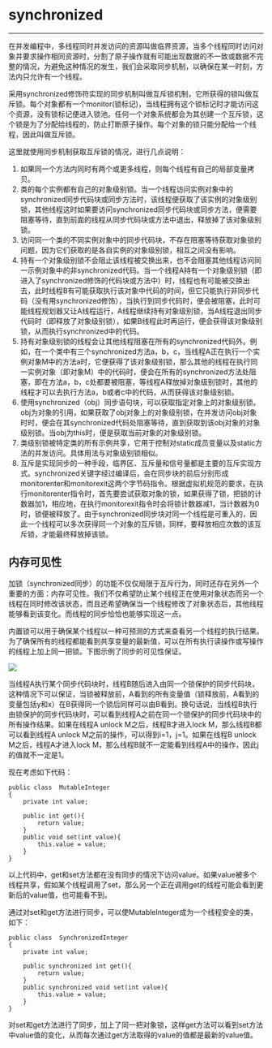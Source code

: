 # synchronized
---

在并发编程中，多线程同时并发访问的资源叫做临界资源，当多个线程同时访问对象并要求操作相同资源时，分割了原子操作就有可能出现数据的不一致或数据不完整的情况，为避免这种情况的发生，我们会采取同步机制，以确保在某一时刻，方法内只允许有一个线程。

采用synchronized修饰符实现的同步机制叫做互斥锁机制，它所获得的锁叫做互斥锁。每个对象都有一个monitor(锁标记)，当线程拥有这个锁标记时才能访问这个资源，没有锁标记便进入锁池。任何一个对象系统都会为其创建一个互斥锁，这个锁是为了分配给线程的，防止打断原子操作。每个对象的锁只能分配给一个线程，因此叫做互斥锁。

这里就使用同步机制获取互斥锁的情况，进行几点说明：

1. 如果同一个方法内同时有两个或更多线程，则每个线程有自己的局部变量拷贝。
2. 类的每个实例都有自己的对象级别锁。当一个线程访问实例对象中的synchronized同步代码块或同步方法时，该线程便获取了该实例的对象级别锁，其他线程这时如果要访问synchronized同步代码块或同步方法，便需要阻塞等待，直到前面的线程从同步代码块或方法中退出，释放掉了该对象级别锁。
3. 访问同一个类的不同实例对象中的同步代码块，不存在阻塞等待获取对象锁的问题，因为它们获取的是各自实例的对象级别锁，相互之间没有影响。
4. 持有一个对象级别锁不会阻止该线程被交换出来，也不会阻塞其他线程访问同一示例对象中的非synchronized代码。当一个线程A持有一个对象级别锁（即进入了synchronized修饰的代码块或方法中）时，线程也有可能被交换出去，此时线程B有可能获取执行该对象中代码的时间，但它只能执行非同步代码（没有用synchronized修饰），当执行到同步代码时，便会被阻塞，此时可能线程规划器又让A线程运行，A线程继续持有对象级别锁，当A线程退出同步代码时（即释放了对象级别锁），如果B线程此时再运行，便会获得该对象级别锁，从而执行synchronized中的代码。
5. 持有对象级别锁的线程会让其他线程阻塞在所有的synchronized代码外。例如，在一个类中有三个synchronized方法a，b，c，当线程A正在执行一个实例对象M中的方法a时，它便获得了该对象级别锁，那么其他的线程在执行同一实例对象（即对象M）中的代码时，便会在所有的synchronized方法处阻塞，即在方法a，b，c处都要被阻塞，等线程A释放掉对象级别锁时，其他的线程才可以去执行方法a，b或者c中的代码，从而获得该对象级别锁。
6. 使用synchronized（obj）同步语句块，可以获取指定对象上的对象级别锁。obj为对象的引用，如果获取了obj对象上的对象级别锁，在并发访问obj对象时时，便会在其synchronized代码处阻塞等待，直到获取到该obj对象的对象级别锁。当obj为this时，便是获取当前对象的对象级别锁。
7. 类级别锁被特定类的所有示例共享，它用于控制对static成员变量以及static方法的并发访问。具体用法与对象级别锁相似。
8. 互斥是实现同步的一种手段，临界区、互斥量和信号量都是主要的互斥实现方式。synchronized关键字经过编译后，会在同步块的前后分别形成monitorenter和monitorexit这两个字节码指令。根据虚拟机规范的要求，在执行monitorenter指令时，首先要尝试获取对象的锁，如果获得了锁，把锁的计数器加1，相应地，在执行monitorexit指令时会将锁计数器减1，当计数器为0时，锁便被释放了。由于synchronized同步块对同一个线程是可重入的，因此一个线程可以多次获得同一个对象的互斥锁，同样，要释放相应次数的该互斥锁，才能最终释放掉该锁。

## 内存可见性

加锁（synchronized同步）的功能不仅仅局限于互斥行为，同时还存在另外一个重要的方面：内存可见性。我们不仅希望防止某个线程正在使用对象状态而另一个线程在同时修改该状态，而且还希望确保当一个线程修改了对象状态后，其他线程能够看到该变化。而线程的同步恰恰也能够实现这一点。

内置锁可以用于确保某个线程以一种可预测的方式来查看另一个线程的执行结果。为了确保所有的线程都能看到共享变量的最新值，可以在所有执行读操作或写操作的线程上加上同一把锁。下图示例了同步的可见性保证。

![](http://img.blog.csdn.net/20131212211029125)

当线程A执行某个同步代码块时，线程B随后进入由同一个锁保护的同步代码块，这种情况下可以保证，当锁被释放前，A看到的所有变量值（锁释放前，A看到的变量包括y和x）在B获得同一个锁后同样可以由B看到。换句话说，当线程B执行由锁保护的同步代码块时，可以看到线程A之前在同一个锁保护的同步代码块中的所有操作结果。如果在线程A unlock M之后，线程B才进入lock M，那么线程B都可以看到线程A unlock M之前的操作，可以得到i=1，j=1。如果在线程B unlock M之后，线程A才进入lock M，那么线程B就不一定能看到线程A中的操作，因此j的值就不一定是1。

现在考虑如下代码：

```
public class  MutableInteger  
{  
    private int value;  
  
    public int get(){  
        return value;  
    }  
    public void set(int value){  
        this.value = value;  
    }  
}  
```

以上代码中，get和set方法都在没有同步的情况下访问value。如果value被多个线程共享，假如某个线程调用了set，那么另一个正在调用get的线程可能会看到更新后的value值，也可能看不到。

通过对set和get方法进行同步，可以使MutableInteger成为一个线程安全的类，如下：

```
public class  SynchronizedInteger  
{  
    private int value;  
  
    public synchronized int get(){  
        return value;  
    }  
    public synchronized void set(int value){  
        this.value = value;  
    }  
}  
```

对set和get方法进行了同步，加上了同一把对象锁，这样get方法可以看到set方法中value值的变化，从而每次通过get方法取得的value的值都是最新的value值。     
     